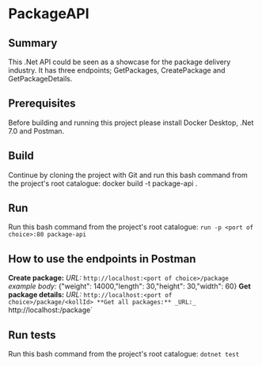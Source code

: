 # PackageAPI

## Summary
This .Net API could be seen as a showcase for the package delivery industry. It has three endpoints; GetPackages, CreatePackage and GetPackageDetails.

## Prerequisites
Before building and running this project please install Docker Desktop, .Net 7.0 and Postman.

## Build
Continue by cloning the project with Git and run this bash command from the project's root catalogue: docker build -t package-api .

## Run
Run this bash command from the project's root catalogue: `run -p <port of choice>:80 package-api`

## How to use the endpoints in Postman
**Create package:** _URL:_ `http://localhost:<port of choice>/package` _example body:_ {"weight": 14000,"length": 30,"height": 30,"width": 60}
**Get package details:** _URL:_ `http://localhost:<port of choice>/package/<kollId>
**Get all packages:** _URL:_ `http://localhost:<port of choice>/package`

## Run tests
Run this bash command from the project's root catalogue: `dotnet test`